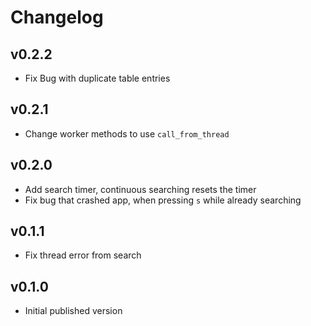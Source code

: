 # Changelog

## v0.2.2
- Fix Bug with duplicate table entries

## v0.2.1
- Change worker methods to use `call_from_thread`

## v0.2.0
- Add search timer, continuous searching resets the timer
- Fix bug that crashed app, when pressing `s` while already searching

## v0.1.1
- Fix thread error from search

## v0.1.0
- Initial published version

